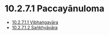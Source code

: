 

# 10.2.7.1 Paccayānuloma

* [10.2.7.1.1 Vibhaṅgavāra](10.2.7.1/10.2.7.1.1.md)
* [10.2.7.1.2 Saṅkhyāvāra](10.2.7.1/10.2.7.1.2.md)



